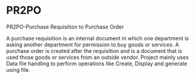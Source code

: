 # PR2PO
PR2PO-Purchase Requisition to Purchase Order

A purchase requisition is an internal document in which one department is asking another department for permission to buy goods or services. A purchase order is created after the requisition and is a document that is used those goods or services from an outside vendor. Project mainly uses Data file handling to perform operations like Create, Display and generate using file.
